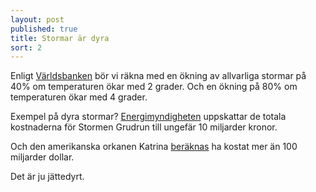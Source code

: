 ```yaml
---
layout: post
published: true
title: Stormar är dyra
sort: 2
---
```





Enligt [Världsbanken](http://www.worldbank.org/content/dam/Worldbank/Feature%20Story/SDN/Climate/climate-risks-infographic-1020x4872.jpg) bör vi räkna med en ökning av allvarliga stormar på 40% om temperaturen ökar med 2 grader. Och en ökning på 80% om temperaturen ökar med 4 grader.

Exempel på dyra stormar? 
[Energimyndigheten](https://energimyndigheten.a-w2m.se/Home.mvc?ResourceId=2187) uppskattar de totala kostnaderna för Stormen Grudrun till ungefär 10 miljarder kronor.

Och den amerikanska orkanen Katrina [beräknas](http://www.nbcnews.com/id/9329293/ns/business-eye_on_the_economy/t/how-hurricane-katrinas-costs-are-adding/#.VTtSTWTkfPU) ha kostat mer än 100 miljarder dollar.

Det är ju jättedyrt.
